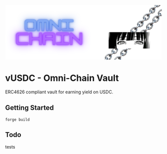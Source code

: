 
<img src="Level.png" />

# vUSDC - Omni-Chain Vault
ERC4626 compliant vault for earning yield on USDC.
## Getting Started
```
forge build
```
## Todo
tests
